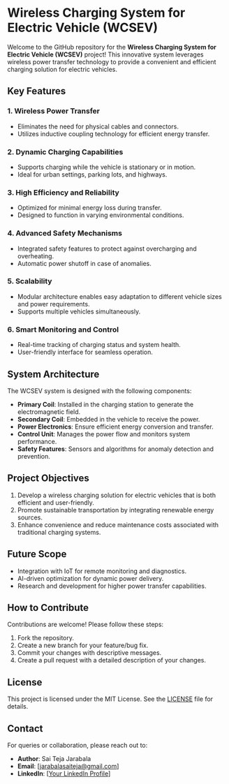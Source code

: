 # Wireless Charging System for Electric Vehicle (WCSEV)

Welcome to the GitHub repository for the **Wireless Charging System for Electric Vehicle (WCSEV)** project! This innovative system leverages wireless power transfer technology to provide a convenient and efficient charging solution for electric vehicles.

## Key Features

### 1. **Wireless Power Transfer**
- Eliminates the need for physical cables and connectors.
- Utilizes inductive coupling technology for efficient energy transfer.

### 2. **Dynamic Charging Capabilities**
- Supports charging while the vehicle is stationary or in motion.
- Ideal for urban settings, parking lots, and highways.

### 3. **High Efficiency and Reliability**
- Optimized for minimal energy loss during transfer.
- Designed to function in varying environmental conditions.

### 4. **Advanced Safety Mechanisms**
- Integrated safety features to protect against overcharging and overheating.
- Automatic power shutoff in case of anomalies.

### 5. **Scalability**
- Modular architecture enables easy adaptation to different vehicle sizes and power requirements.
- Supports multiple vehicles simultaneously.

### 6. **Smart Monitoring and Control**
- Real-time tracking of charging status and system health.
- User-friendly interface for seamless operation.

## System Architecture
The WCSEV system is designed with the following components:

- **Primary Coil**: Installed in the charging station to generate the electromagnetic field.
- **Secondary Coil**: Embedded in the vehicle to receive the power.
- **Power Electronics**: Ensure efficient energy conversion and transfer.
- **Control Unit**: Manages the power flow and monitors system performance.
- **Safety Features**: Sensors and algorithms for anomaly detection and prevention.

## Project Objectives
1. Develop a wireless charging solution for electric vehicles that is both efficient and user-friendly.
2. Promote sustainable transportation by integrating renewable energy sources.
3. Enhance convenience and reduce maintenance costs associated with traditional charging systems.

## Future Scope
- Integration with IoT for remote monitoring and diagnostics.
- AI-driven optimization for dynamic power delivery.
- Research and development for higher power transfer capabilities.

## How to Contribute
Contributions are welcome! Please follow these steps:

1. Fork the repository.
2. Create a new branch for your feature/bug fix.
3. Commit your changes with descriptive messages.
4. Create a pull request with a detailed description of your changes.

## License
This project is licensed under the MIT License. See the [LICENSE](LICENSE) file for details.

## Contact
For queries or collaboration, please reach out to:
- **Author**: Sai Teja Jarabala
- **Email**: [jarabalasaiteja@gmail.com]
- **LinkedIn**: [[Your LinkedIn Profile](https://www.linkedin.com/in/jsaiteja/)]
